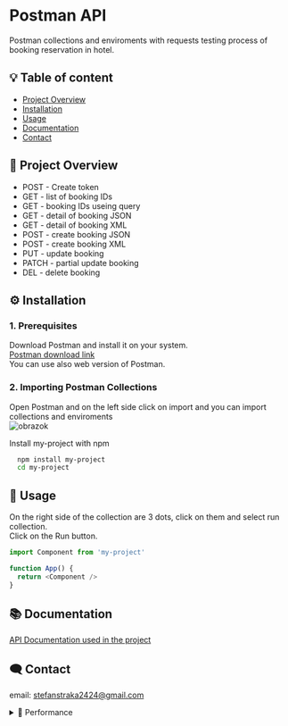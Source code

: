 
# Postman API

Postman collections and enviroments with requests testing process of booking reservation in hotel.




## :bulb: Table of content
- [Project Overview](#-project-overview)
- [Installation](#️-installation)
- [Usage](#-usage)
- [Documentation](#-documentation)
- [Contact](#️-contact)
## 📖 Project Overview

- POST - Create token
- GET - list of booking IDs
- GET - booking IDs useing query
- GET - detail of booking JSON
- GET - detail of booking XML
- POST - create booking JSON
- POST - create booking XML
- PUT - update booking
- PATCH - partial update booking
- DEL - delete booking
## ⚙️ Installation
### 1. Prerequisites
Download Postman and install it on your system.  
[Postman download link](https://www.postman.com/downloads/)  
You can use also web version of Postman.
### 2. Importing Postman Collections
Open Postman and on the left side click on import and you can import collections and enviroments  
![obrazok](https://github.com/Stefan-Straka/Postman2/blob/main/Screenshots/GithubObr.png)



Install my-project with npm


```bash
  npm install my-project
  cd my-project
```
    
## 📝 Usage
On the right side of the collection are 3 dots, click on them and select run collection.  
Click on the Run button.  

```javascript
import Component from 'my-project'

function App() {
  return <Component />
}
```


## 📚 Documentation

[API Documentation used in the project](https://restful-booker.herokuapp.com/apidoc/index.html)
## 🗨️ Contact
email: stefanstraka2424@gmail.com

<details>
  <summary>🚀 Performance</summary>
  
  - **Async Projections**
  - **Snapshotting**
  - **Minimize Exceptions**
  - **Pool HTTP connections with HttpClientFactory**
  - **DbContext Pooling**

</details>
